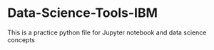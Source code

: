 # Data-Science-Tools-IBM
This is a practice python file for Jupyter notebook and data science concepts
